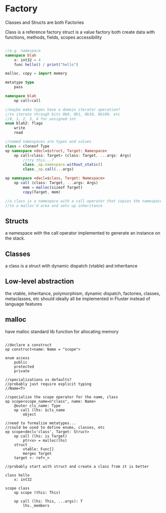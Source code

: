 
# Factory

Classes and Structs are both Factories

Class is a reference factory
struct is a value factory
both create data  with functions, methods, fields, scopes accessibility

```TypeScript

//e.g. namespace
namespace blah
    x: int32 = 4
    func hello() / print("hello")

malloc, copy = import memory

metatype type
    pass

namespace blah
    op call<call

//maybe make types have a domain iterator operation?
//to iterate through bits 0b0, 0b1, 0b10, 0b100, etc
//0, 1, 2, 3, 4 for unsigned int
enum blah2: flags
    write
    read

//named namespaces are types and values
class = cloneof Type
op namespace <decl=$struct, Target: Namespace>
    op call<class: Target> (class: Target, ...args: Args)
        //try this...?
        class._op.namespace.without_static()
        class._op.call(...args)

op namespace <decl=$class, Target: Namespace>
    op call (class: Target, ...args: Args)
        mem = malloc(sizeof Target)
        copy(Target, mem)

//a class is a namespace with a call operator that copies the namespace
//to a malloc'd area and sets up inheritance

```

## Structs

a namespace with the call operator implemented to generate an 
instance on the stack.

## Classes

a class is a struct with dynamic dispatch (vtable) and inheritance


## Low-level abstraction

the vtable, inheritance, polymorphism, dynamic dispatch,
factories, classes, metaclasses, etc should ideally all be implemented in
Fluster instead of language features

## malloc

have malloc standard lib function for allocating memory

```

//declare a construct
op construct<name: Name = "scope">

enum access
    public
    protected
    private

//specializations vs defaults?
//probably just require explicit typing
//Name<T>

//specialize the scope operator for the name, class
op scope<scope_name=n"class", name: Name>
    @outer cls_name: Type
    op call (lhs: $cls_name
        object

//need to formalize metatypes...
//could be used to define enums, classes, etc
op scope<decl='class', Target: Struct>
    op call (lhs: is Target)
        ptr<x> = malloc(lhs)
    struct _
        vtable: Func[]
        merges Target
    target <- ref<_>

//probably start with struct and create a class from it is better

class hello
    x: int32

scope class
    op scope (this: This)
        
    op call (lhs: This, ...args): T
        lhs._members
    
```
